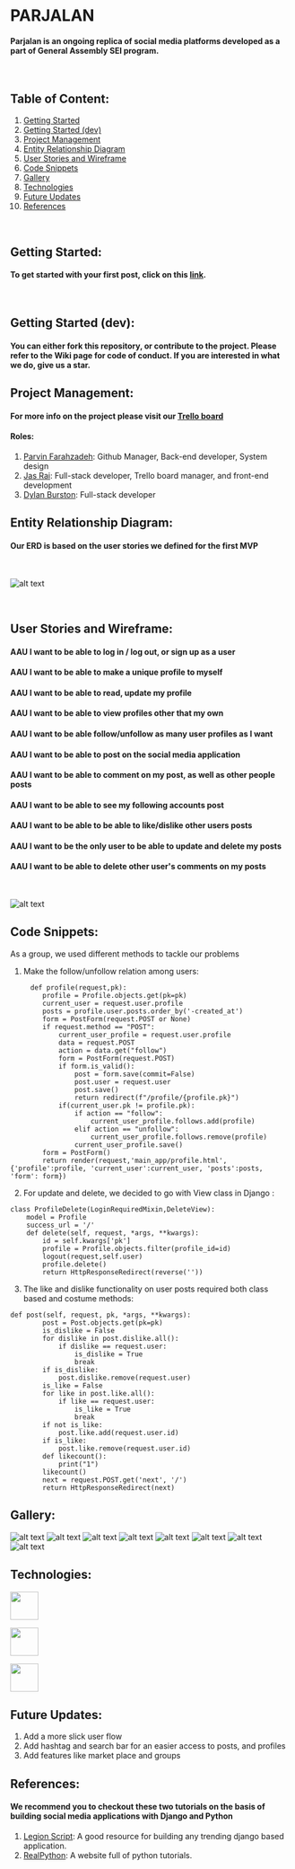 # PARJALAN

#### Parjalan is an ongoing replica of social media platforms developed as a part of General Assembly SEI program. 
<br>

## Table of Content: 

1. [Getting Started](#getting-started)
2. [Getting Started (dev)](#getting-started-dev)
3. [Project Management](#project-management)
4. [Entity Relationship Diagram](#entity-relationship-diagram)
5. [User Stories and Wireframe](#user-stories-and-wireframe)
6. [Code Snippets](#code-snippets)
7. [Gallery](#gallery)
8. [Technologies](#technologies)
9. [Future Updates](#future-updates)
10. [References](#references)
   <br>
   
## Getting Started:
#### To get started with your first post, click on this [link](https://parjalan.herokuapp.com).
<br>

## Getting Started (dev): 
#### You can either fork this repository, or contribute to the project. Please refer to the Wiki page for code of conduct. If you are interested in what we do, give us a star.

## Project Management: 
#### For more info on the project please visit our [Trello board](https://trello.com/b/k5oNpVFw/djanjo-data-warriors-project-3)
#### Roles: 
 1. [Parvin Farahzadeh](): Github Manager, Back-end developer, System design
 2. [Jas Rai](): Full-stack developer, Trello board manager, and front-end development
 3. [Dylan Burston](): Full-stack developer

## Entity Relationship Diagram: 
#### Our ERD is based on the user stories we defined for the first MVP
<br>

![alt text](https://github.com/parvinfrzd/django-social-networking-app/blob/master/main_app/static/images/readme_img/erd.png?raw=true)

<br>

## User Stories and Wireframe: 
#### AAU I want to be able to log in / log out, or sign up as a user 
#### AAU I want to be able to make a unique profile to myself 
#### AAU I want to be able to read, update my profile 
#### AAU I want to be able to view profiles other that my own
#### AAU I want to be able follow/unfollow as many user profiles as I want 
#### AAU I want to be able to post on the social media application 
#### AAU I want to be able to comment on my post, as well as other people posts 
#### AAU I want to be able to see my following accounts post 
#### AAU I want to be able to be able to like/dislike other users posts 
#### AAU I want to be the only user to be able to update and delete my posts 
#### AAU I want to be able to delete other user's comments on my posts 
<br>

![alt text](https://github.com/parvinfrzd/django-social-networking-app/blob/master/main_app/static/images/readme_img/wireframe.png?raw=true)
<br>

## Code Snippets: 
As a group, we used different methods to tackle our problems 

1. Make the follow/unfollow relation among users: 
```
     def profile(request,pk): 
        profile = Profile.objects.get(pk=pk)
        current_user = request.user.profile
        posts = profile.user.posts.order_by('-created_at')
        form = PostForm(request.POST or None)
        if request.method == "POST":
            current_user_profile = request.user.profile
            data = request.POST
            action = data.get("follow")
            form = PostForm(request.POST)
            if form.is_valid():
                post = form.save(commit=False)
                post.user = request.user
                post.save()
                return redirect(f"/profile/{profile.pk}")
            if(current_user.pk != profile.pk):
                if action == "follow":
                    current_user_profile.follows.add(profile)
                elif action == "unfollow":
                    current_user_profile.follows.remove(profile)
                current_user_profile.save()   
        form = PostForm()
        return render(request,'main_app/profile.html',{'profile':profile, 'current_user':current_user, 'posts':posts, 'form': form})
```
   2. For update and delete, we decided to go with View class in Django : 
```
class ProfileDelete(LoginRequiredMixin,DeleteView):
    model = Profile
    success_url = '/'
    def delete(self, request, *args, **kwargs):
        id = self.kwargs['pk']
        profile = Profile.objects.filter(profile_id=id)
        logout(request,self.user)
        profile.delete()
        return HttpResponseRedirect(reverse(''))
```
   3. The like and dislike functionality on user posts required both class based and costume methods: 
```
def post(self, request, pk, *args, **kwargs):
        post = Post.objects.get(pk=pk)
        is_dislike = False
        for dislike in post.dislike.all():
            if dislike == request.user:
                is_dislike = True
                break
        if is_dislike:
            post.dislike.remove(request.user)
        is_like = False
        for like in post.like.all():
            if like == request.user:
                is_like = True
                break
        if not is_like:
            post.like.add(request.user.id)
        if is_like:
            post.like.remove(request.user.id)
        def likecount():
            print("1")
        likecount()
        next = request.POST.get('next', '/')
        return HttpResponseRedirect(next)
```
## Gallery: 
![alt text](https://github.com/parvinfrzd/django-social-networking-app/blob/master/main_app/static/images/readme_img/1.png?raw=true)
![alt text](https://github.com/parvinfrzd/django-social-networking-app/blob/master/main_app/static/images/readme_img/2.png?raw=true)
![alt text](https://github.com/parvinfrzd/django-social-networking-app/blob/master/main_app/static/images/readme_img/3.png?raw=true)
![alt text](https://github.com/parvinfrzd/django-social-networking-app/blob/master/main_app/static/images/readme_img/4.png?raw=true)
![alt text](https://github.com/parvinfrzd/django-social-networking-app/blob/master/main_app/static/images/readme_img/5.png?raw=true)
![alt text](https://github.com/parvinfrzd/django-social-networking-app/blob/master/main_app/static/images/readme_img/6.png?raw=true)
![alt text](https://github.com/parvinfrzd/django-social-networking-app/blob/master/main_app/static/images/readme_img/7.png?raw=true)
![alt text](https://github.com/parvinfrzd/django-social-networking-app/blob/master/main_app/static/images/readme_img/8.png?raw=true)

## Technologies: 

<a href="https://cdnlogo.com/logo/python_358.html"><img src="https://cdn.cdnlogo.com/logos/p/3/python.svg" width="50"></a>
<br>

<a href="https://cdnlogo.com/logo/django_41269.html"><img src="https://cdn.cdnlogo.com/logos/d/97/django-community.svg" width="50"></a>
<br>

<a href="https://cdnlogo.com/logo/postgresql_39744.html"><img src="https://cdn.cdnlogo.com/logos/p/93/postgresql.svg" width="50"></a>
<br>

## Future Updates: 

1. Add a more slick user flow 
2. Add hashtag and search bar for an easier access to posts, and profiles
2. Add features like market place and groups

## References: 
#### We recommend you to checkout these two tutorials on the basis of building social media applications with Django and Python 
1. [Legion Script](https://www.youtube.com/channel/UCF7k5gX55WvJ-SFXGsPsLTg): A good resource for building any trending django based application.
2. [RealPython](https://realpython.com/): A website full of python tutorials.

